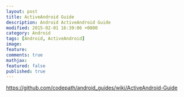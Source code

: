 ```yaml
---
layout: post
title: ActiveAndroid Guide
description: Android ActiveAndroid Guide
modified: 2015-02-01 16:39:06 +0800
category: Android
tags: [Android, ActiveAndroid]
image:
feature:
comments: true
mathjax:
featured: false
published: true
---
```


https://github.com/codepath/android_guides/wiki/ActiveAndroid-Guide
